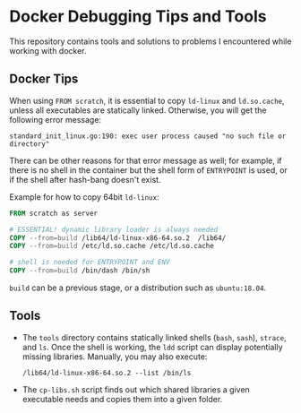 # Docker Debugging Tips and Tools

This repository contains tools and solutions to problems I encountered while working with docker.


## Docker Tips

When using `FROM scratch`, it is essential to copy `ld-linux` and `ld.so.cache`, unless all executables are statically
linked. Otherwise, you will get the following error message:
```
standard_init_linux.go:190: exec user process caused "no such file or directory"
```
There can be other reasons for that error message as well; for example, if there is no shell in the container but
the shell form of `ENTRYPOINT` is used, or if the shell after hash-bang doesn't exist.

Example for how to copy 64bit `ld-linux`:

```dockerfile
FROM scratch as server

# ESSENTIAL! dynamic library loader is always needed
COPY --from=build /lib64/ld-linux-x86-64.so.2  /lib64/
COPY --from=build /etc/ld.so.cache /etc/ld.so.cache

# shell is needed for ENTRYPOINT and ENV
COPY --from=build /bin/dash /bin/sh
```

`build` can be a previous stage, or a distribution such as `ubuntu:18.04`.


## Tools

* The `tools` directory contains statically linked shells (`bash`, `sash`), `strace`, and `ls`. Once
  the shell is working, the `ldd` script can display potentially missing libraries. Manually, you may
  also execute:

  ```
  /lib64/ld-linux-x86-64.so.2 --list /bin/ls
  ```

* The `cp-libs.sh` script finds out which shared libraries a given executable needs and copies them into a given folder.



